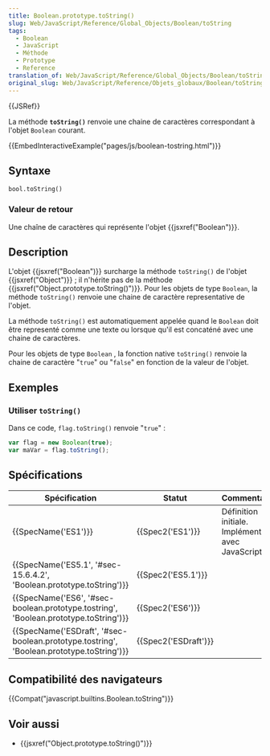 ```yaml
---
title: Boolean.prototype.toString()
slug: Web/JavaScript/Reference/Global_Objects/Boolean/toString
tags:
  - Boolean
  - JavaScript
  - Méthode
  - Prototype
  - Reference
translation_of: Web/JavaScript/Reference/Global_Objects/Boolean/toString
original_slug: Web/JavaScript/Reference/Objets_globaux/Boolean/toString
---
```

{{JSRef}}

La méthode **`toString()`** renvoie une chaine de caractères correspondant à l'objet `Boolean` courant.

{{EmbedInteractiveExample("pages/js/boolean-tostring.html")}}

## Syntaxe

    bool.toString()

### Valeur de retour

Une chaîne de caractères qui représente l'objet {{jsxref("Boolean")}}.

## Description

L'objet {{jsxref("Boolean")}} surcharge la méthode `toString()` de l'objet {{jsxref("Object")}} ; il n'hérite pas de la méthode {{jsxref("Object.prototype.toString()")}}. Pour les objets de type `Boolean`, la méthode `toString()` renvoie une chaine de caractère representative de l'objet.

La méthode `toString()` est automatiquement appelée quand le `Boolean` doit être representé comme une texte ou lorsque qu'il est concaténé avec une chaine de caractères.

Pour les objets de type `Boolean` , la fonction native `toString()` renvoie la chaine de caractère "`true`" ou "`false`" en fonction de la valeur de l'objet.

## Exemples

### Utiliser `toString()`

Dans ce code, `flag.toString()` renvoie "`true`" :

```js
var flag = new Boolean(true);
var maVar = flag.toString();
```

## Spécifications

| Spécification                                                                                                        | Statut                       | Commentaires                                          |
| -------------------------------------------------------------------------------------------------------------------- | ---------------------------- | ----------------------------------------------------- |
| {{SpecName('ES1')}}                                                                                             | {{Spec2('ES1')}}         | Définition initiale. Implémentée avec JavaScript 1.1. |
| {{SpecName('ES5.1', '#sec-15.6.4.2', 'Boolean.prototype.toString')}}                         | {{Spec2('ES5.1')}}     |                                                       |
| {{SpecName('ES6', '#sec-boolean.prototype.tostring', 'Boolean.prototype.toString')}}     | {{Spec2('ES6')}}         |                                                       |
| {{SpecName('ESDraft', '#sec-boolean.prototype.tostring', 'Boolean.prototype.toString')}} | {{Spec2('ESDraft')}} |                                                       |

## Compatibilité des navigateurs

{{Compat("javascript.builtins.Boolean.toString")}}

## Voir aussi

- {{jsxref("Object.prototype.toString()")}}
